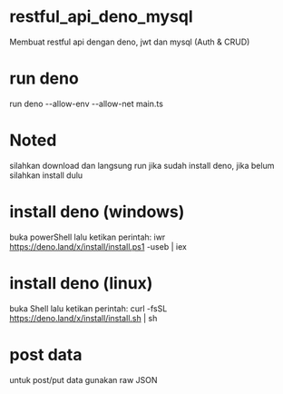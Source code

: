 # restful_api_deno_mysql
 Membuat restful api dengan deno, jwt dan mysql (Auth & CRUD)
 
# run deno
 run deno --allow-env --allow-net main.ts
 
# Noted
 silahkan download dan langsung run jika sudah install deno, jika belum silahkan install dulu
 
# install deno (windows)
 buka powerShell lalu ketikan perintah: iwr https://deno.land/x/install/install.ps1 -useb | iex
 
# install deno (linux)
 buka Shell lalu ketikan perintah: curl -fsSL https://deno.land/x/install/install.sh | sh

# post data
 untuk post/put data gunakan raw JSON
